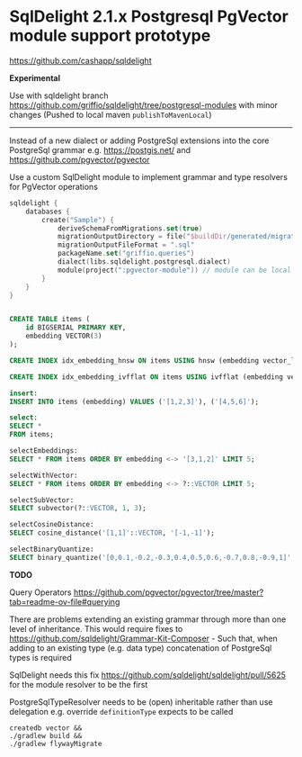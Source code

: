 # SqlDelight 2.1.x Postgresql PgVector module support prototype 

https://github.com/cashapp/sqldelight

**Experimental**

Use with sqldelight branch https://github.com/griffio/sqldelight/tree/postgresql-modules with minor changes (Pushed to local maven `publishToMavenLocal`)

---

Instead of a new dialect or adding PostgreSql extensions into the core PostgreSql grammar e.g. https://postgis.net/ and https://github.com/pgvector/pgvector

Use a custom SqlDelight module to implement grammar and type resolvers for PgVector operations

```kotlin
sqldelight {
    databases {
        create("Sample") {
            deriveSchemaFromMigrations.set(true)
            migrationOutputDirectory = file("$buildDir/generated/migrations")
            migrationOutputFileFormat = ".sql"
            packageName.set("griffio.queries")
            dialect(libs.sqldelight.postgresql.dialect)
            module(project(":pgvector-module")) // module can be local project or external dependency
        }
    }
}
```

```sql

CREATE TABLE items (
    id BIGSERIAL PRIMARY KEY,
    embedding VECTOR(3)
);

CREATE INDEX idx_embedding_hnsw ON items USING hnsw (embedding vector_l2_ops);

CREATE INDEX idx_embedding_ivfflat ON items USING ivfflat (embedding vector_l2_ops) WITH (lists = 100);

insert:
INSERT INTO items (embedding) VALUES ('[1,2,3]'), ('[4,5,6]');

select:
SELECT *
FROM items;

selectEmbeddings:
SELECT * FROM items ORDER BY embedding <-> '[3,1,2]' LIMIT 5;

selectWithVector:
SELECT * FROM items ORDER BY embedding <-> ?::VECTOR LIMIT 5;

selectSubVector:
SELECT subvector(?::VECTOR, 1, 3);

selectCosineDistance:
SELECT cosine_distance('[1,1]'::VECTOR, '[-1,-1]');

selectBinaryQuantize:
SELECT binary_quantize('[0,0.1,-0.2,-0.3,0.4,0.5,0.6,-0.7,0.8,-0.9,1]'::VECTOR);
```

**TODO**

Query Operators https://github.com/pgvector/pgvector/tree/master?tab=readme-ov-file#querying

There are problems extending an existing grammar through more than one level of inheritance. This would require fixes to
https://github.com/sqldelight/Grammar-Kit-Composer - Such that, when adding to an existing type (e.g. data type) concatenation of PostgreSql types is required

SqlDelight needs this fix https://github.com/sqldelight/sqldelight/pull/5625 for the module resolver to be the first

PostgreSqlTypeResolver needs to be (open) inheritable rather than use delegation e.g. override `definitionType` expects to be called

```shell
createdb vector && 
./gradlew build &&
./gradlew flywayMigrate
```
